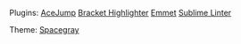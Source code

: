 Plugins:
[AceJump](https://packagecontrol.io/packages/AceJump)
[Bracket Highlighter](https://packagecontrol.io/packages/BracketHighlighter)
[Emmet](https://packagecontrol.io/packages/Emmet)
[Sublime Linter](https://packagecontrol.io/packages/SublimeLinter)

Theme:
[Spacegray](https://packagecontrol.io/packages/Theme%20-%20Spacegray)
